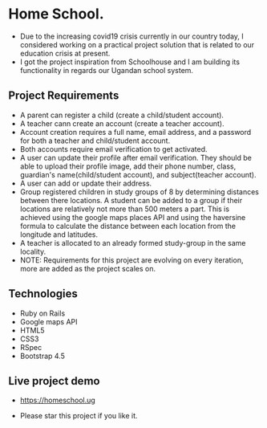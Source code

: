 # Home School.
- Due to the increasing covid19 crisis currently in our country today, I considered working on a practical project solution that is related to our education crisis at present. 
- I got the project inspiration from Schoolhouse and I am building its functionality in regards our Ugandan school system.

## Project Requirements
- A parent can register a child (create a child/student account).
- A teacher cann create an account (create a teacher account).
- Account creation requires a full name, email address, and a password for both a teacher and child/student account.
- Both accounts require email verification to get activated.
- A user can update their profile after email verification. They should be able to upload their profile image, add their phone number, class, guardian's name(child/student account), and subject(teacher account).
- A user can add or update their address.
- Group registered children in study groups of 8 by determining distances between there locations. A student can be added to a group if their locations are relatively not more than 500 meters a part. This is achieved using the google maps places API and using the haversine formula to calculate the distance between each location from the longitude and latitudes.
- A teacher is allocated to an already formed study-group in the same locality.
- NOTE: Requirements for this project are evolving on every iteration, more are added as the project scales on.

## Technologies
- Ruby on Rails
- Google maps API
- HTML5
- CSS3
- RSpec
- Bootstrap 4.5


## Live project demo
- https://homeschool.ug

- Please star this project if you like it.